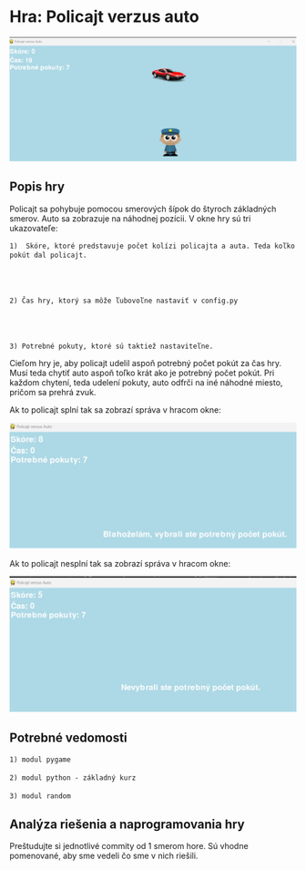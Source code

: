# Hra:  Policajt verzus auto




![alt text](IMAGES\ilustracia.jpg)




## Popis hry




Policajt sa pohybuje pomocou smerových šípok do štyroch základných smerov. Auto sa zobrazuje na náhodnej pozícii. V okne hry sú tri ukazovateľe:




    1)  Skóre, ktoré predstavuje počet kolízi policajta a auta. Teda koľko pokút dal policajt.




    2) Čas hry, ktorý sa môže ľubovoľne nastaviť v config.py




    3) Potrebné pokuty, ktoré sú taktiež nastaviteľne.







Cieľom hry je, aby policajt udelil aspoň potrebný počet pokút za čas hry. Musí teda chytiť auto aspoň toľko krát ako je potrebný počet pokút. Pri každom chytení, teda udelení pokuty, auto odfrči na  iné náhodné miesto, pričom sa prehrá zvuk.




Ak to policajt splní tak sa zobrazí správa v hracom okne: 




![alt text](IMAGES\message1.jpg)




Ak to policajt nesplní tak sa zobrazí správa v hracom okne: 




![alt text](IMAGES\message2.jpg)




## Potrebné vedomosti




    1) modul pygame

    2) modul python - základný kurz

    3) modul random




## Analýza riešenia a naprogramovania hry




Preštudujte si jednotlivé commity od 1 smerom hore. Sú vhodne pomenované, aby sme vedeli čo sme v nich riešili.



